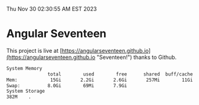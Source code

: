 Thu Nov 30 02:30:55 AM EST 2023

# Angular Seventeen


This project is live at [https://angularseventeen.github.io](https://angularseventeen.github.io "Seventeen!") thanks to Github.

```bash
System Memory
               total        used        free      shared  buff/cache   available
Mem:            15Gi       2.2Gi       2.6Gi       257Mi        11Gi        13Gi
Swap:          8.0Gi        69Mi       7.9Gi
System Storage
382M	.
